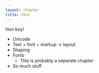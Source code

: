 ```yaml
---
layout: chapter
title: Text
---
```

Hoo boy!

* Unicode
* Text + font + markup -> layout
* Shaping
* Fonts
  + This is probably a separate chapter
* So much stuff
